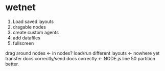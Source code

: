 wetnet
======

1) Load saved layouts
2) dragable nodes
3) create custom agents
4) add datafiles
5) fullscreen



drag around nodes								<- in nodes?
load/run different layouts						<- nowhere yet
transfer docs correctly/send docs correctly 	<- NODE.js line 50
partition better.